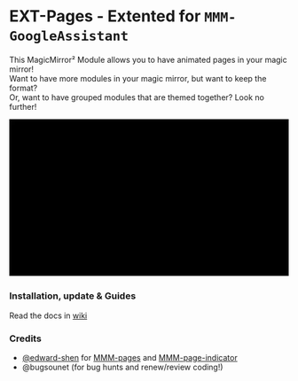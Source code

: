 # EXT-Pages - Extented for `MMM-GoogleAssistant`

This MagicMirror² Module allows you to have animated pages in your magic mirror!<br>
Want to have more modules in your magic mirror, but want to keep the format?<br>
Or, want to have grouped modules that are themed together? Look no further!<br>

![Example](example.webp)

### Installation, update & Guides
Read the docs in [wiki](https://wiki.bugsounet.fr/en/EXT-Pages)

### Credits
 * [@edward-shen](https://github.com/edward-shen) for [MMM-pages](https://github.com/edward-shen/MMM-pages) and [MMM-page-indicator](https://github.com/edward-shen/MMM-page-indicator)
 * @bugsounet (for bug hunts and renew/review coding!)
